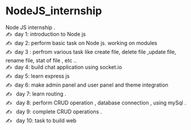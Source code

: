 # NodeJS_internship
Node JS internship  . \
✍️ &nbsp;day 1: introduction to Node js  \
✍️ &nbsp;day 2: perform  basic task on Node js. working on modules \
✍️ &nbsp;day 3 : perfrom various task like create file, delete file ,update file, rename file, stat of file , etc ..\
✍️ &nbsp;day 4: build chat application using socket.io \
✍️ &nbsp;day 5: learn express js \
✍️ &nbsp;day 6: make admin panel and user panel and theme integration \
✍️ &nbsp; day 7: learn routing . \
✍️ &nbsp; day 8: perform CRUD operation , database connection , using mySql . \
✍️ &nbsp; day 9: complete CRUD operations .\
✍️ &nbsp; day 10: task to build web
